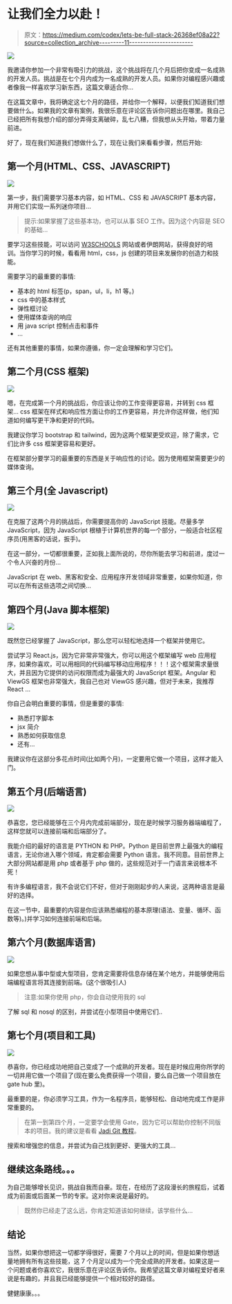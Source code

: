 # 让我们全力以赴！

> 原文：<https://medium.com/codex/lets-be-full-stack-26368ef08a22?source=collection_archive---------11----------------------->

![](img/1a34cbf98012dc2170065f6655fdf65a.png)

我邀请你参加一个非常有吸引力的挑战，这个挑战将在几个月后把你变成一名成熟的开发人员。挑战是在七个月内成为一名成熟的开发人员。如果你对编程感兴趣或者像我一样喜欢学习新东西，这篇文章适合你…

在这篇文章中，我将确定这七个月的路径，并给你一个解释，以便我们知道我们想要做什么。如果我的文章有案例，我很乐意在评论区告诉你问题出在哪里。我自己已经把所有我想介绍的部分弄得支离破碎，乱七八糟，但我想从头开始，带着力量前进。

好了，现在我们知道我们想做什么了，现在让我们来看看步骤，然后开始:

## 第一个月(HTML、CSS、JAVASCRIPT)

![](img/39d7e48e26253d22ee1465d7585c13e0.png)

第一步，我们需要学习基本内容，如 HTML、CSS 和 JAVASCRIPT 基本内容，并用它们实现一系列迷你项目…

> 提示:如果掌握了这些基本功，也可以从事 SEO 工作。因为这个内容是 SEO 的基础…

要学习这些技能，可以访问 [W3SCHOOLS](https://w3schools.com) 网站或者伊朗网站，获得良好的培训。当你学习的时候，看看用 html，css，js 创建的项目来发展你的创造力和技能。

需要学习的最重要的事情:

*   基本的 html 标签(p，span，ul，li，h1 等。)
*   css 中的基本样式
*   弹性框讨论
*   使用媒体查询的响应
*   用 java script 控制点击和事件
*   …

还有其他重要的事情，如果你遵循，你一定会理解和学习它们。

## 第二个月(CSS 框架)

![](img/5a2c67ac106b29580bd761a5cb0bcb33.png)

嗯，在完成第一个月的挑战后，你应该让你的工作变得更容易，并转到 css 框架… css 框架在样式和响应性方面让你的工作更容易，并允许你这样做，他们知道如何编写更干净和更好的代码。

我建议你学习 bootstrap 和 tailwind，因为这两个框架更受欢迎，除了需求，它们比许多 css 框架更容易和更好。

在框架部分要学习的最重要的东西是关于响应性的讨论。因为使用框架需要更少的媒体查询。

## 第三个月(全 Javascript)

![](img/71e02bfc5c1b43f842e9b9573baa92e8.png)

在克服了这两个月的挑战后，你需要提高你的 JavaScript 技能。尽量多学 JavaScript，因为 JavaScript 根植于计算机世界的每一个部分，一般适合社区程序员(用黑客的话说，扳手)。

在这一部分，一切都很重要，正如我上面所说的，尽你所能去学习和前进，度过一个令人兴奋的月份…

JavaScript 在 web、黑客和安全、应用程序开发领域非常重要，如果你知道，你可以在所有这些选项之间切换…

## 第四个月(Java 脚本框架)

![](img/8deb1a3277bd5fa3ed1e1d98952b07bd.png)

既然您已经掌握了 JavaScript，那么您可以轻松地选择一个框架并使用它。

尝试学习 React.js，因为它非常非常强大，你可以用这个框架编写 web 应用程序，如果你喜欢，可以用相同的代码编写移动应用程序！！！这个框架需求量很大，并且因为它提供的访问权限而成为最强大的 JavaScript 框架。Angular 和 ViewGS 框架也非常强大，我自己也对 ViewGS 感兴趣，但对于未来，我推荐 React …

你自己会明白重要的事情，但是重要的事情:

*   熟悉打字脚本
*   jsx 简介
*   熟悉如何获取信息
*   还有…

我建议你在这部分多花点时间(比如两个月)，一定要用它做一个项目，这样才能入门。

## 第五个月(后端语言)

![](img/5e5c8981e19b7858daaf18f6f8db8502.png)

恭喜您，您已经能够在三个月内完成前端部分，现在是时候学习服务器端编程了，这样您就可以连接前端和后端部分了。

我能介绍的最好的语言是 PYTHON 和 PHP。Python 是目前世界上最强大的编程语言，无论你进入哪个领域，肯定都会需要 Python 语言。我不同意。目前世界上大部分网站都是用 php 或者基于 php 做的，这些规范对于一门语言来说根本不死！

有许多编程语言，我不会说它们不好，但对于刚刚起步的人来说，这两种语言是最好的选择。

在这一节中，最重要的内容是你应该熟悉编程的基本原理(语法、变量、循环、函数等)。)并学习如何连接前端和后端。

## 第六个月(数据库语言)

![](img/da16d2751ca05d7d7588476277b02efa.png)

如果您想从事中型或大型项目，您肯定需要将信息存储在某个地方，并能够使用后端编程语言将其连接到前端。(这个很吸引人)

> 注意:如果你使用 php，你会自动使用我的 sql

了解 sql 和 nosql 的区别，并尝试在小型项目中使用它们..

## 第七个月(项目和工具)

![](img/9be7e9ef76b0a8605578312c18a1b774.png)

恭喜你，你已经成功地把自己变成了一个成熟的开发者。现在是时候应用你所学的一切并用它做一个项目了(现在要么免费获得一个项目，要么自己做一个项目放在 gate hub 里)。

最重要的是，你必须学习工具，作为一名程序员，能够轻松、自动地完成工作是非常重要的。

> 在第一到第四个月，一定要学会使用 Gate，因为它可以帮助你控制不同版本的项目。我的建议是看看 [Jadi Git 教程](https://faradars.org/courses/fvgit9609-git-github-gitlab)。

搜索和增强您的信息，并尝试为自己找到更好、更强大的工具…

## 继续这条路线。。。

为自己能够增长见识，挑战自我而自豪。现在，在经历了这段漫长的旅程后，试着成为前面或后面某一节的专家。这对你来说是最好的。

> 既然你已经走了这么远，你肯定知道该如何继续，该学些什么…

## 结论

当然，如果你想把这一切都学得很好，需要 7 个月以上的时间，但是如果你想适量地拥有所有这些技能，这 7 个月足以成为一个完全成熟的开发者。如果这是一个问题或者你喜欢它，我很乐意在评论区告诉你。我希望这篇文章对编程爱好者来说是有趣的，并且我已经能够提供一个相对较好的路径。

健健康康。。。